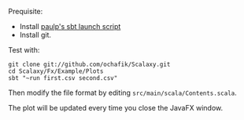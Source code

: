 Prequisite:

- Install [paulp's sbt launch script](https://github.com/paulp/sbt-extras)
- Install git.

Test with:

    git clone git://github.com/ochafik/Scalaxy.git
    cd Scalaxy/Fx/Example/Plots
    sbt "~run first.csv second.csv"
    
Then modify the file format by editing `src/main/scala/Contents.scala`.

The plot will be updated every time you close the JavaFX window.
